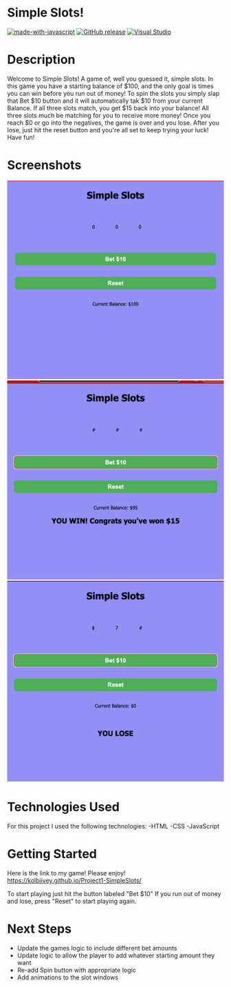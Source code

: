 

#                             Simple Slots!

[![made-with-javascript](https://img.shields.io/badge/Made%20with-JavaScript-1f425f.svg)](https://www.javascript.com)
[![GitHub release](https://img.shields.io/github/release/Naereen/StrapDown.js.svg)](https://GitHub.com/Naereen/StrapDown.js/releases/)
[![Visual Studio](https://badgen.net/badge/icon/visualstudio?icon=visualstudio&label)](https://visualstudio.microsoft.com)


#                              Description

Welcome to Simple Slots! A game of, well you guessed it, simple slots.
In this game you have a starting balance of $100, and the only goal is 
times you can win before you run out of money! To spin the slots you
simply slap that Bet $10 button and it will automatically tak $10 from 
your current Balance. If all three slots match, you get $15 back into your
balance! All three slots much be matching for you to receive more money!
Once you reach $0 or go into the negatives, the game is over and you lose.
After you lose, just hit the reset button and you're all set to keep 
trying your luck! Have fun! 



#                               Screenshots

    
![start screen](/screenshots/Starting-screen.png)
![You Win](/screenshots/You-win.png)
![You Lose](/screenshots/You-lose.png)



#                               Technologies Used
 For this project I used the following technologies:
    -HTML
    -CSS
    -JavaScript



#                                Getting Started
Here is the link to my game! Please enjoy!
https://kolbiivey.github.io/Project1-SimpleSlots/

To start playing just hit the button labeled "Bet $10"
If you run out of money and lose, press "Reset" to start playing again.


#                                   Next Steps
- Update the games logic to include different bet amounts
- Update logic to allow the player to add whatever starting amount they want
- Re-add Spin button with appropriate logic
- Add animations to the slot windows

